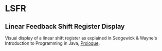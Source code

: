 LSFR
====

Linear Feedback Shift Register Display
--------------------------------------

Visual display of a linear shift register as explained in Sedgewick & Wayne's Introduction to Programming in Java, [Prologue](http://introcs.cs.princeton.edu/java/00prologue/).
